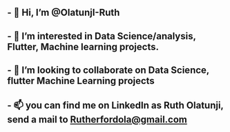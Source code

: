 ## - 👋 Hi, I’m @OlatunjI-Ruth
## - 👀 I’m interested in Data Science/analysis, Flutter, Machine learning projects.
## - 💞️ I’m looking to collaborate on Data Science, flutter Machine Learning projects
## - 📫 you can find me on LinkedIn as Ruth Olatunji, send a mail to Rutherfordola@gmail.com

<!---
OlatunjI-Ruth/OlatunjI-Ruth is a ✨ special ✨ repository because its `README.md` (this file) appears on your GitHub profile.
You can click the Preview link to take a look at your changes.
--->
